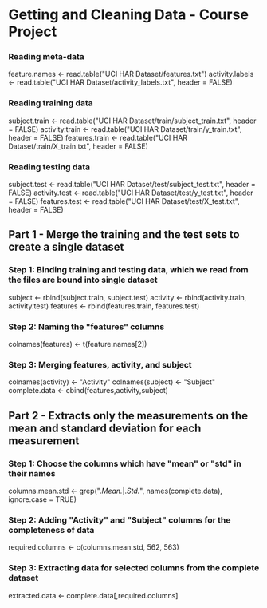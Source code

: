 # Getting and Cleaning Data - Course Project

### Reading meta-data

feature.names <- read.table("UCI HAR Dataset/features.txt")
activity.labels <- read.table("UCI HAR Dataset/activity_labels.txt", header = FALSE)

### Reading training data

subject.train <- read.table("UCI HAR Dataset/train/subject_train.txt", header = FALSE)
activity.train <- read.table("UCI HAR Dataset/train/y_train.txt", header = FALSE)
features.train <- read.table("UCI HAR Dataset/train/X_train.txt", header = FALSE)

### Reading testing data

subject.test <- read.table("UCI HAR Dataset/test/subject_test.txt", header = FALSE)
activity.test <- read.table("UCI HAR Dataset/test/y_test.txt", header = FALSE)
features.test <- read.table("UCI HAR Dataset/test/X_test.txt", header = FALSE)

## Part 1 - Merge the training and the test sets to create a single dataset

### Step 1: Binding training and testing data, which we read from the files are bound into single dataset
subject <- rbind(subject.train, subject.test)
activity <- rbind(activity.train, activity.test)
features <- rbind(features.train, features.test)

### Step 2: Naming the "features" columns
colnames(features) <- t(feature.names[2])

### Step 3: Merging features, activity, and subject
colnames(activity) <- "Activity"
colnames(subject) <- "Subject"
complete.data <- cbind(features,activity,subject)

## Part 2 - Extracts only the measurements on the mean and standard deviation for each measurement

### Step 1: Choose the columns which have "mean" or "std" in their names
columns.mean.std <- grep(".*Mean.*|.*Std.*", names(complete.data), ignore.case = TRUE)

### Step 2: Adding "Activity" and "Subject" columns for the completeness of data
required.columns <- c(columns.mean.std, 562, 563)

### Step 3: Extracting data for selected columns from the complete dataset
extracted.data <- complete.data[,required.columns]





























